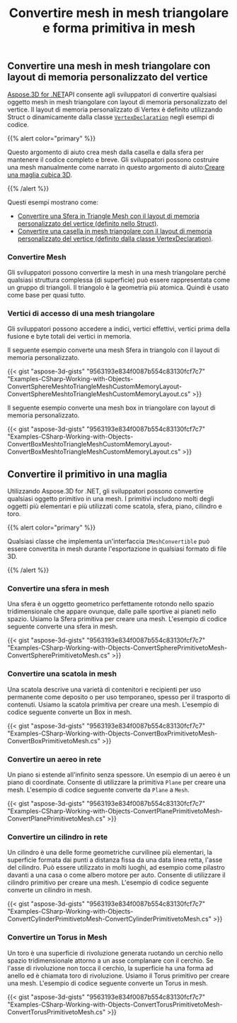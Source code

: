﻿---
title: Convertire mesh in mesh triangolare e forma primitiva in mesh
type: docs
weight: 30
url: /it/net/convert-mesh-to-triangle-mesh-and-primitive-shape-to-mesh/
description: Aspose.3D for .NET API consente agli sviluppatori di convertire qualsiasi oggetto mesh in mesh triangolare con layout di memoria personalizzato del vertice. Il layout di memoria personalizzato di Vertex viene definito utilizzando Struct o dinamicamente dalla classe VertexDeclaration negli esempi di codice.
---
## **Convertire una mesh in mesh triangolare con layout di memoria personalizzato del vertice**
[Aspose.3D for .NET](https://products.aspose.com/3d/net/)API consente agli sviluppatori di convertire qualsiasi oggetto mesh in mesh triangolare con layout di memoria personalizzato del vertice. Il layout di memoria personalizzato di Vertex è definito utilizzando Struct o dinamicamente dalla classe [`VertexDeclaration`](https://reference.aspose.com/3d/net/aspose.threed.utilities/vertexdeclaration/) negli esempi di codice.

{{% alert color="primary" %}}

Questo argomento di aiuto crea mesh dalla casella e dalla sfera per mantenere il codice completo e breve. Gli sviluppatori possono costruire una mesh manualmente come narrato in questo argomento di aiuto:[Creare una maglia cubica 3D](/3d/it/net/create-3d-mesh-and-scene/).

{{% /alert %}}

Questi esempi mostrano come:

- [Convertire una Sfera in Triangle Mesh con il layout di memoria personalizzato del vertice (definito nello Struct)](/3d/it/net/convert-mesh-to-triangle-mesh-and-primitive-shape-to-mesh/).
- [Convertire una casella in mesh triangolare con il layout di memoria personalizzato del vertice (definito dalla classe VertexDeclaration)](/3d/it/net/convert-mesh-to-triangle-mesh-and-primitive-shape-to-mesh/).
### **Convertire Mesh**
Gli sviluppatori possono convertire la mesh in una mesh triangolare perché qualsiasi struttura complessa (di superficie) può essere rappresentata come un gruppo di triangoli. Il triangolo è la geometria più atomica. Quindi è usato come base per quasi tutto.
### **Vertici di accesso di una mesh triangolare**
Gli sviluppatori possono accedere a indici, vertici effettivi, vertici prima della fusione e byte totali dei vertici in memoria.

Il seguente esempio converte una mesh Sfera in triangolo con il layout di memoria personalizzato.

{{< gist "aspose-3d-gists" "9563193e834f0087b554c83130fcf7c7" "Examples-CSharp-Working-with-Objects-ConvertSphereMeshtoTriangleMeshCustomMemoryLayout-ConvertSphereMeshtoTriangleMeshCustomMemoryLayout.cs" >}}




Il seguente esempio converte una mesh box in triangolare con layout di memoria personalizzato.

{{< gist "aspose-3d-gists" "9563193e834f0087b554c83130fcf7c7" "Examples-CSharp-Working-with-Objects-ConvertBoxMeshtoTriangleMeshCustomMemoryLayout-ConvertBoxMeshtoTriangleMeshCustomMemoryLayout.cs" >}}
## **Convertire il primitivo in una maglia**
Utilizzando Aspose.3D for .NET, gli sviluppatori possono convertire qualsiasi oggetto primitivo in una mesh. I primitivi includono molti degli oggetti più elementari e più utilizzati come scatola, sfera, piano, cilindro e toro.

{{% alert color="primary" %}}

Qualsiasi classe che implementa un'interfaccia `IMeshConvertible` può essere convertita in mesh durante l'esportazione in qualsiasi formato di file 3D.

{{% /alert %}}
### **Convertire una sfera in mesh**
Una sfera è un oggetto geometrico perfettamente rotondo nello spazio tridimensionale che appare ovunque, dalle palle sportive ai pianeti nello spazio. Usiamo la Sfera primitiva per creare una mesh.
L'esempio di codice seguente converte una sfera in mesh.

{{< gist "aspose-3d-gists" "9563193e834f0087b554c83130fcf7c7" "Examples-CSharp-Working-with-Objects-ConvertSpherePrimitivetoMesh-ConvertSpherePrimitivetoMesh.cs" >}}
### **Convertire una scatola in mesh**
Una scatola descrive una varietà di contenitori e recipienti per uso permanente come deposito o per uso temporaneo, spesso per il trasporto di contenuti. Usiamo la scatola primitiva per creare una mesh. L'esempio di codice seguente converte un Box in mesh.

{{< gist "aspose-3d-gists" "9563193e834f0087b554c83130fcf7c7" "Examples-CSharp-Working-with-Objects-ConvertBoxPrimitivetoMesh-ConvertBoxPrimitivetoMesh.cs" >}}
### **Convertire un aereo in rete**
Un piano si estende all'infinito senza spessore. Un esempio di un aereo è un piano di coordinate. Consente di utilizzare la primitiva `Plane` per creare una mesh. L'esempio di codice seguente converte da `Plane` a `Mesh`.

{{< gist "aspose-3d-gists" "9563193e834f0087b554c83130fcf7c7" "Examples-CSharp-Working-with-Objects-ConvertPlanePrimitivetoMesh-ConvertPlanePrimitivetoMesh.cs" >}}
### **Convertire un cilindro in rete**
Un cilindro è una delle forme geometriche curvilinee più elementari, la superficie formata dai punti a distanza fissa da una data linea retta, l'asse del cilindro. Può essere utilizzato in molti luoghi, ad esempio come pilastro davanti a una casa o come albero motore per auto. Consente di utilizzare il cilindro primitivo per creare una mesh. L'esempio di codice seguente converte un cilindro in mesh.

{{< gist "aspose-3d-gists" "9563193e834f0087b554c83130fcf7c7" "Examples-CSharp-Working-with-Objects-ConvertCylinderPrimitivetoMesh-ConvertCylinderPrimitivetoMesh.cs" >}}
### **Convertire un Torus in Mesh**
Un toro è una superficie di rivoluzione generata ruotando un cerchio nello spazio tridimensionale attorno a un asse complanare con il cerchio. Se l'asse di rivoluzione non tocca il cerchio, la superficie ha una forma ad anello ed è chiamata toro di rivoluzione. Usiamo il Torus primitivo per creare una mesh. L'esempio di codice seguente converte un Torus in mesh.

{{< gist "aspose-3d-gists" "9563193e834f0087b554c83130fcf7c7" "Examples-CSharp-Working-with-Objects-ConvertTorusPrimitivetoMesh-ConvertTorusPrimitivetoMesh.cs" >}}
